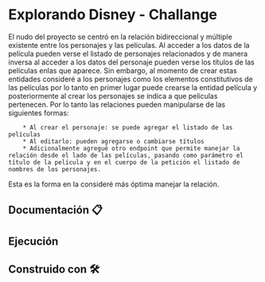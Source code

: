 # Explorando Disney - Challange

El nudo del proyecto se centró en la relación bidireccional y múltiple existente entre los personajes y las películas.
Al acceder a los datos de la película pueden verse el listado de personajes relacionados y de manera inversa al acceder a los datos del personaje pueden verse los títulos de las películas enlas que aparece.
Sin embargo, al momento de crear estas entidades consideré a los personajes como los elementos constitutivos de las películas por lo tanto en primer lugar puede crearse la entidad película y posteriormente al crear los personajes se indica a que películas pertenecen.
Por lo tanto las relaciones pueden manipularse de las siguientes formas:

        * Al crear el personaje: se puede agregar el listado de las películas 
        * Al editarlo: pueden agregarse o cambiarse títulos
        * Adicionalmente agregué otro endpoint que permite manejar la relación desde el lado de las películas, pasando como parámetro el título de la película y en el cuerpo de la petición el listado de nombres de los personajes.

Esta es la forma en la consideré más óptima manejar la relación.

## Documentación 📋

## Ejecución

## Construido con 🛠️
